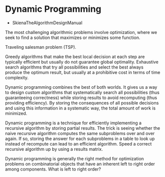 # Dynamic Programming

- SkienaTheAlgorithmDesignManual


The most challenging algorithmic problems involve optimization, where we seek to find a solution that maximizes or minimizes some function.

Traveling salesman problem (TSP).

Greedy algorithms that make the best local decision at each step are typically efficient but usually do not guarantee global optimality. Exhaustive search algorithms that try all possibilities and select the best always produce the optimum result, but usually at a prohibitive cost in terms of time complexity.

Dynamic programming combines the best of both worlds. It gives us a way to design custom algorithms that systematically search all possibilities (thus guaranteeing correctness) while storing results to avoid recomputing (thus providing efficiency). By storing the consequences of all possible decisions and using this information in a systematic way, the total amount of work is minimized.

Dynamic programming is a technique for efficiently implementing a recursive algorithm by storing partial results. The trick is seeing whether the naive recursive algorithm computes the same subproblems over and over again. If so, storing the answer for each subproblems in a table to look up instead of recompute can lead to an efficient algorithm. Speed a correct recursive algorithm up by using a results matrix.

Dynamic programming is generally the right method for optimization problems on combinatorial objects that have an inherent left to right order among components. What is left to right order?
